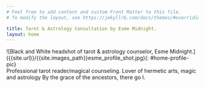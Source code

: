 ```yaml
---
# Feel free to add content and custom Front Matter to this file.
# To modify the layout, see https://jekyllrb.com/docs/themes/#overriding-theme-defaults

title: Tarot & Astrology Consultation by Esme Midnight.
layout: home
---
```

<section id="home-intro-section" markdown=1>
<div markdown=1 id="home-intro-pic">
![Black and White headshot of tarot & astrology counselor, Esme Midnight.]({{site.url}}/{{site.images_path}}esme_profile_shot.jpg){: #home-profile-pic}
</div>
<div id="home-intro-text">
Professional tarot reader/magical counseling. Lover of hermetic arts, magic and astrology By the grace of the ancestors, there go I.
</div>
</section>